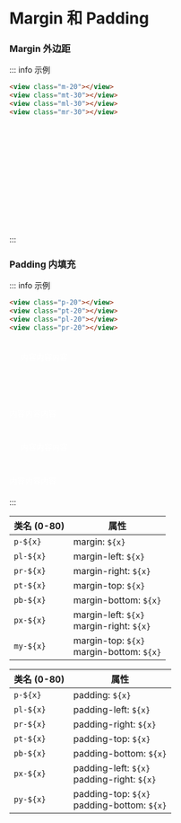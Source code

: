 # Margin 和 Padding

<style lang="scss" scoped>
.wrapper > div {
  width: 120px;
  min-height: 40px;
  color: #fff;
  background-color: var(--pa-color-primary);
}
</style>

### Margin 外边距

::: info 示例

```html
<view class="m-20"></view>
<view class="mt-30"></view>
<view class="ml-30"></view>
<view class="mr-30"></view>
```
<div class="wrapper flex">
  <div style="margin:20px"></div>
  <div style="margin-top:30px"></div>
  <div style="margin-left:30px"></div>
  <div style="margin-right:30px"></div>
</div>
:::

### Padding 内填充

::: info 示例

```html
<view class="p-20"></view>
<view class="pt-20"></view>
<view class="pl-20"></view>
<view class="pr-20"></view>
```
<div class="wrapper">
  <div style="padding:20px">内容内容内容</div>
  <div style="padding-top:20px;margin-top:20px">内容内容内容</div>
  <div style="padding-left:20px;margin-top:20px">内容内容内容</div>
  <div style="padding-right:20px;margin-top:20px">内容内容内容</div>
</div>
:::

| 类名 (0-80) | 属性                                          |
| ----------- | --------------------------------------------- |
| `p-${x}`    | margin: `${x}`                                |
| `pl-${x}`   | margin-left: `${x}`                           |
| `pr-${x}`   | margin-right: `${x}`                          |
| `pt-${x}`   | margin-top: `${x}`                            |
| `pb-${x}`   | margin-bottom: `${x}`                         |
| `px-${x}`   | margin-left: `${x}`<br />margin-right: `${x}` |
| `my-${x}`   | margin-top: `${x}`<br />margin-bottom: `${x}` |

| 类名 (0-80) | 属性                                            |
| ----------- | ----------------------------------------------- |
| `p-${x}`    | padding: `${x}`                                 |
| `pl-${x}`   | padding-left: `${x}`                            |
| `pr-${x}`   | padding-right: `${x}`                           |
| `pt-${x}`   | padding-top: `${x}`                             |
| `pb-${x}`   | padding-bottom: `${x}`                          |
| `px-${x}`   | padding-left: `${x}`<br />padding-right: `${x}` |
| `py-${x}`   | padding-top: `${x}`<br />padding-bottom: `${x}` |